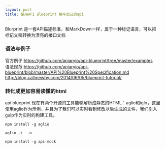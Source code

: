 ```yaml
---
layout: post
title: 使用API Blueprint 编写自己的api
---
```


Blurprint 是一套API描述标准，和MarkDown一样，属于一种标记语言，可以把标记文稿转换为漂亮的接口文档


### 语法与例子

官方例子 <https://github.com/apiaryio/api-blueprint/tree/master/examples> <br>
语法规范 <https://github.com/apiaryio/api-blueprint/blob/master/API%20Blueprint%20Specification.md> <br>
<http://blog.callmewhy.com/2014/06/05/blueprint-tutorial/>	

### 转化成更加容易读懂的html

api blueprint 现在有两个开源的工具能够解析成静态的HTML：aglio和iglo，这里使用aglio作为示例。并且为了我们可以实时看到修改以后生成的文件，我们引入gulp作为实时的构建工具。

`npm install -g aglio`

`aglio -i  -o `

`npm install -g api-mock`
